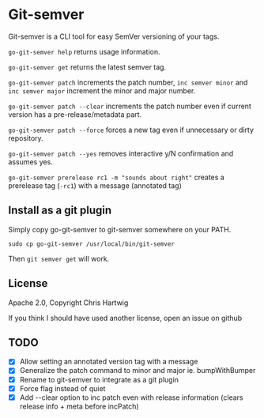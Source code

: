 # Git-semver

Git-semver is a CLI tool for easy SemVer versioning of your tags.

`go-git-semver help` returns usage information.

`go-git-semver get` returns the latest semver tag.

`go-git-semver patch` increments the patch number, `inc semver minor` and `inc semver major` increment the minor and major number.

`go-git-semver patch --clear` increments the patch number even if current version has a pre-release/metadata part.

`go-git-semver patch --force` forces a new tag even if unnecessary or dirty repository.

`go-git-semver patch --yes` removes interactive y/N confirmation and assumes yes.

`go-git-semver prerelease rc1 -m "sounds about right"` creates a prerelease tag (`-rc1`) with a message (annotated tag)

## Install as a git plugin

Simply copy go-git-semver to git-semver somewhere on your PATH.
```
sudo cp go-git-semver /usr/local/bin/git-semver
```

Then `git semver get` will work.

## License

Apache 2.0, Copyright Chris Hartwig

If you think I should have used another license, open an issue on github

## TODO

* [X] Allow setting an annotated version tag with a message
* [X] Generalize the patch command to minor and major ie. bumpWithBumper
* [X] Rename to git-semver to integrate as a git plugin
* [X] Force flag instead of quiet
* [X] Add --clear option to inc patch even with release information (clears release info + meta before incPatch)
